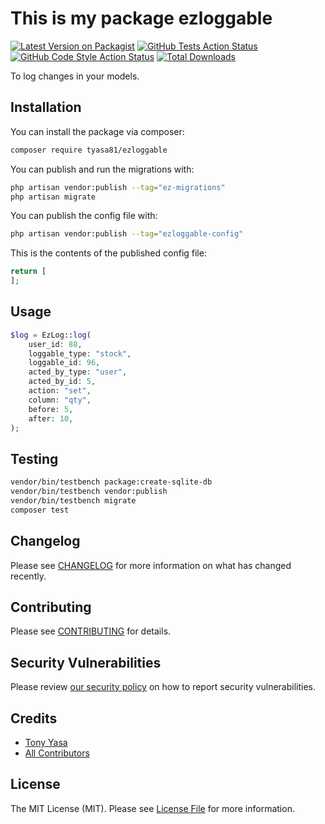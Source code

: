 # This is my package ezloggable

[![Latest Version on Packagist](https://img.shields.io/packagist/v/tyasa81/ezloggable.svg?style=flat-square)](https://packagist.org/packages/tyasa81/ezloggable)
[![GitHub Tests Action Status](https://img.shields.io/github/actions/workflow/status/tyasa81/ezloggable/run-tests.yml?branch=main&label=tests&style=flat-square)](https://github.com/tyasa81/ezloggable/actions?query=workflow%3Arun-tests+branch%3Amain)
[![GitHub Code Style Action Status](https://img.shields.io/github/actions/workflow/status/tyasa81/ezloggable/fix-php-code-style-issues.yml?branch=main&label=code%20style&style=flat-square)](https://github.com/tyasa81/ezloggable/actions?query=workflow%3A"Fix+PHP+code+style+issues"+branch%3Amain)
[![Total Downloads](https://img.shields.io/packagist/dt/tyasa81/ezloggable.svg?style=flat-square)](https://packagist.org/packages/tyasa81/ezloggable)

To log changes in your models.

## Installation

You can install the package via composer:

```bash
composer require tyasa81/ezloggable
```

You can publish and run the migrations with:

```bash
php artisan vendor:publish --tag="ez-migrations"
php artisan migrate
```

You can publish the config file with:

```bash
php artisan vendor:publish --tag="ezloggable-config"
```

This is the contents of the published config file:

```php
return [
];
```

## Usage

```php
$log = EzLog::log(
    user_id: 88,
    loggable_type: "stock",
    loggable_id: 96,
    acted_by_type: "user",
    acted_by_id: 5,
    action: "set",
    column: "qty",
    before: 5,
    after: 10,
);
```

## Testing

```bash
vendor/bin/testbench package:create-sqlite-db
vendor/bin/testbench vendor:publish
vendor/bin/testbench migrate
composer test
```

## Changelog

Please see [CHANGELOG](CHANGELOG.md) for more information on what has changed recently.

## Contributing

Please see [CONTRIBUTING](CONTRIBUTING.md) for details.

## Security Vulnerabilities

Please review [our security policy](../../security/policy) on how to report security vulnerabilities.

## Credits

- [Tony Yasa](https://github.com/tyasa81)
- [All Contributors](../../contributors)

## License

The MIT License (MIT). Please see [License File](LICENSE.md) for more information.
